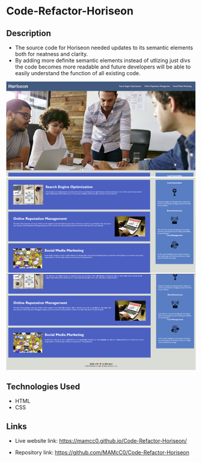 # Code-Refactor-Horiseon


## Description

  - The source code for Horiseon needed updates to its semantic elements both for 
    neatness and clarity. 
  - By adding more definite semantic elements instead of utlizing just divs the code 
    becomes more readable and future developers will be able to easily understand the
    function of all existing code.
  

 ![Screenshots of the working Horieseon app](./assets/images/img1.png) 
 ![Screenshots of the working Horieseon app](./assets/images/img2.png) 
 ![Screenshots of the working Horieseon app](./assets/images/img3.png) 


## Technologies Used

- HTML
- CSS




## Links


- Live website link: https://mamcc0.github.io/Code-Refactor-Horiseon/

- Repository link: https://github.com/MAMcC0/Code-Refactor-Horiseon